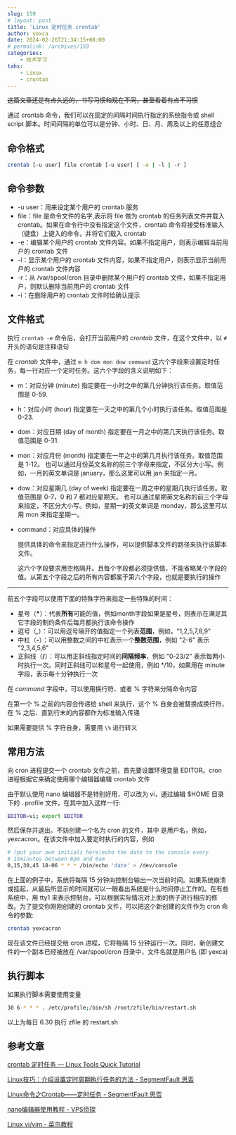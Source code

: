 ```yaml
---
slug: 159
# layout: post
title: 'Linux 定时任务 crontab'
author: yexca
date: 2024-02-26T21:34:15+08:00
# permalink: /archives/159
categories:
    - 技术学习
tahs:
    - Linux
    - crontab
--- 
```


~~这篇文章还是有点久远的，书写习惯和现在不同，甚至看着有点不习惯~~

通过 crontab 命令，我们可以在固定的间隔时间执行指定的系统指令或 shell script 脚本。时间间隔的单位可以是分钟、小时、日、月、周及以上的任意组合

## 命令格式

```bash
crontab [-u user] file crontab [-u user] [ -e | -l | -r ]
```

## 命令参数

- -u user：用来设定某个用户的 crontab 服务
- file：file 是命令文件的名字,表示将 file 做为 crontab 的任务列表文件并载入 crontab。如果在命令行中没有指定这个文件，crontab 命令将接受标准输入（键盘）上键入的命令，并将它们载入 crontab
- -e：编辑某个用户的 crontab 文件内容。如果不指定用户，则表示编辑当前用户的 crontab 文件
- -l：显示某个用户的 crontab 文件内容，如果不指定用户，则表示显示当前用户的 crontab 文件内容
- -r：从 /var/spool/cron 目录中删除某个用户的 crontab 文件，如果不指定用户，则默认删除当前用户的 crontab 文件
- -i：在删除用户的 crontab 文件时给确认提示

## 文件格式

执行 `crontab -e` 命令后，会打开当前用户的 *crontab* 文件，在这个文件中，以 `#` 开头的语句是注释语句

在 *crontab* 文件中，通过 `m h dom mon dow command` 这六个字段来设置定时任务，每一行对应一个定时任务。这六个字段的含义说明如下：

- m：对应分钟 (minute)
  指定要在一小时之中的第几分钟执行该任务。取值范围是 0-59.

- h：对应小时 (hour)
  指定要在一天之中的第几个小时执行该任务。取值范围是 0-23.

- dom：对应日期 (day of month)
  指定要在一月之中的第几天执行该任务。取值范围是 0-31.

- mon：对应月份 (month)
  指定要在一年之中的第几月执行该任务。取值范围是 1-12。
  也可以通过月份英文名称的前三个字母来指定，不区分大小写。例 如，一月的英文单词是 january，那么这里可以用 jan 来指定一月。

- dow：对应星期几 (day of week)
  指定要在一周之中的星期几执行该任务。取值范围是 0-7，0 和 7 都对应星期天。
  也可以通过星期英文名称的前三个字母来指定，不区分大小写。例如，星期一的英文单词是 monday，那么这里可以用 mon 来指定星期一。

- command：对应具体的操作
  
  提供具体的命令来指定进行什么操作，可以提供脚本文件的路径来执行该脚本文件。
  
  这六个字段要求用空格隔开。且每个字段都必须提供值，不能省略某个字段的值。从第五个字段之后的所有内容都属于第六个字段，也就是要执行的操作

***

前五个字段可以使用下面的特殊字符来指定一些特殊的时间：

- 星号（**\***）：代表**所有**可能的值，例如month字段如果是星号，则表示在满足其它字段的制约条件后每月都执行该命令操作
- 逗号（**,**）：可以用逗号隔开的值指定一个列表**范围**，例如，"1,2,5,7,8,9"
- 中杠（**-**）：可以用整数之间的中杠表示一个**整数范围**，例如 "2-6" 表示 "2,3,4,5,6"
- 正斜线（**/**）：可以用正斜线指定时间的**间隔频率**，例如 "0-23/2" 表示每两小时执行一次。同时正斜线可以和星号一起使用，例如 */10，如果用在 minute 字段，表示每十分钟执行一次

在 *command* 字段中，可以使用换行符、或者 % 字符来分隔命令内容

在第一个 % 之前的内容会传递给 shell 来执行，这个 % 自身会被替换成换行符，在 % 之后、直到行末的内容都作为标准输入传递

如果需要提供 % 字符自身，需要用 `\%` 进行转义

## 常用方法

向 cron 进程提交一个 crontab 文件之前，首先要设置环境变量 EDITOR。cron 进程根据它来确定使用哪个编辑器编辑 crontab 文件

由于默认使用 nano 编辑器不是特别好用，可以改为 vi，通过编辑 $HOME 目录下的 . profile 文件，在其中加入这样一行:

```bash
EDITOR=vi; export EDITOR
```

然后保存并退出。不妨创建一个名为 <user> cron 的文件，其中 <user> 是用户名，例如， yexcacron。在该文件中加入要定时执行的内容，例如

```bash
# (put your own initials here)echo the date to the console every
# 15minutes between 6pm and 6am
0,15,30,45 18-06 * * * /bin/echo 'date' > /dev/console
```

在上面的例子中，系统将每隔 15 分钟向控制台输出一次当前时间。如果系统崩溃或挂起，从最后所显示的时间就可以一眼看出系统是什么时间停止工作的。在有些系统中，用 tty1 来表示控制台，可以根据实际情况对上面的例子进行相应的修改。为了提交你刚刚创建的 crontab 文件，可以把这个新创建的文件作为 cron 命令的参数:

```bash
crontab yexcacron
```

现在该文件已经提交给 cron 进程，它将每隔 15 分钟运行一次。同时，新创建文件的一个副本已经被放在 /var/spool/cron 目录中，文件名就是用户名 (即 yexca)

## 执行脚本

如果执行脚本需要使用变量

```bash
30 6 * * * . /etc/profile;/bin/sh /root/zfile/bin/restart.sh
```

以上为每日 6.30 执行 zfile 的 restart.sh

## 参考文章

[crontab 定时任务 — Linux Tools Quick Tutorial](https://linuxtools-rst.readthedocs.io/zh_CN/latest/tool/crontab.html)

[Linux技巧：介绍设置定时周期执行任务的方法 - SegmentFault 思否](https://segmentfault.com/a/1190000023186565)

[Linux命令之Crontab——定时任务 - SegmentFault 思否](https://segmentfault.com/a/1190000021815907)

[nano编辑器使用教程 - VPS侦探](https://www.vpser.net/manage/nano.html)

[Linux vi/vim - 菜鸟教程](https://www.runoob.com/linux/linux-vim.html)
